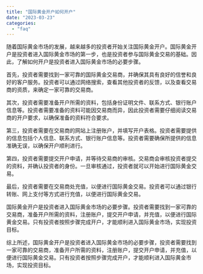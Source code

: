 ```yaml
---
title: "国际黄金开户如何开户"
date: "2023-03-23"
categories: 
  - "faq"
---
```


随着国际黄金市场的发展，越来越多的投资者开始关注国际黄金开户。国际黄金开户是投资者进入国际黄金市场的第一步，也是投资者参与国际黄金交易的基础。因此，了解如何开户是投资者进入国际黄金市场的必要步骤。

首先，投资者需要找到一家可靠的国际黄金交易商，并确保其具有良好的信誉和良好的客户服务。投资者可以通过网络搜索，查看其他投资者的反馈，以及查看交易商的资质，来确定一家可靠的交易商。

其次，投资者需要准备开户所需的资料，包括身份证明文件、联系方式、银行账户信息等。投资者需要准备的资料可能因交易商而异，因此投资者需要仔细阅读交易商的开户要求，以确保准备的资料符合要求。

第三，投资者需要在交易商的网站上注册账户，并填写开户表格。投资者需要提供的信息包括个人信息、联系方式、银行账户信息等。投资者需要确保所提供的信息准确无误，以确保开户顺利进行。

第四，投资者需要提交开户申请，并等待交易商的审核。交易商会审核投资者提交的资料，并确认投资者的身份。一旦审核通过，投资者就可以开始进行国际黄金交易。

最后，投资者需要在交易商处充值，以便进行国际黄金交易。投资者可以通过银行转账、网上支付等方式进行充值，以便进行国际黄金交易。

国际黄金开户是投资者进入国际黄金市场的必要步骤。投资者需要找到一家可靠的交易商，准备开户所需的资料，注册账户，提交开户申请，并充值，以便进行国际黄金交易。只有投资者按照步骤完成开户，才能顺利进入国际黄金市场，实现投资目标。

综上所述，国际黄金开户是投资者进入国际黄金市场的必要步骤，投资者需要找到一家可靠的交易商，准备开户所需的资料，注册账户，提交开户申请，并充值，以便进行国际黄金交易。只有投资者按照步骤完成开户，才能顺利进入国际黄金市场，实现投资目标。
